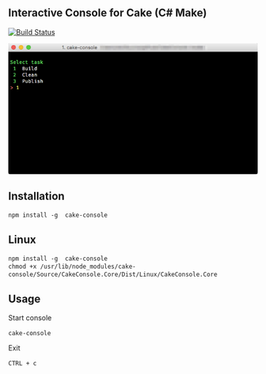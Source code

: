 ## Interactive Console for Cake (C# Make)

[![Build Status](https://travis-ci.org/wk-j/cake-console.svg?branch=master)](https://travis-ci.org/wk-j/cake-console)

![](Images/CakeConsole.png)

## Installation

```
npm install -g  cake-console
```

## Linux

```
npm install -g  cake-console
chmod +x /usr/lib/node_modules/cake-console/Source/CakeConsole.Core/Dist/Linux/CakeConsole.Core
```

## Usage

Start console

```
cake-console
```

Exit 

```
CTRL + c
```